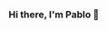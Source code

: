### Hi there, I'm Pablo 👋

<!--
DESCRIPCION DEL PERFIL
quien soy
Programador full-stack orientado al back end, soy ingeniero en informática apasionado en encontrar patrones y la resolución de problemas a través del código 
que hago
Actulmente estoy en capacitación aprendiendo la administración y codificación en la plataforma InterSystems IRIS
a donde me dirijo
A mejorar y aprender en el mundo back-end distinas formas de resolver problemas de manera más eficientes, escalables y trazables
Mis conocimientos
Javascript
Node JS
Express JS
PostgreSQL
MySQL
Sequelize
GIT

Otras Htas pgadmin4, PHPMyAdmin, DBMS Intersystems IRIS, GIMP

Contacto
https://www.linkedin.com/in/pablo-pv/
Correo: pablo.palma.v@
**ppalmav/ppalmav** is a ✨ _special_ ✨ repository because its `README.md` (this file) appears on your GitHub profile.

Here are some ideas to get you started:

- 🔭 I’m currently working on ...
- 🌱 I’m currently learning ...
- 👯 I’m looking to collaborate on ...
- 🤔 I’m looking for help with ...
- 💬 Ask me about ...
- 📫 How to reach me: ...
- 😄 Pronouns: ...
- ⚡ Fun fact: ...
-->
